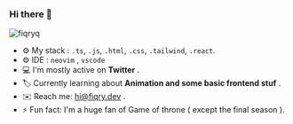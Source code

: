 ### Hi there 👋
![fiqryq](https://komarev.com/ghpvc/?username=fiqryq&style=flat-square)

- ⚙️ My stack : `.ts`, `.js`, `.html`, `.css`, `.tailwind`, `.react`.
- ⚙️ IDE : `neovim` , `vscode`
- :computer: I'm mostly active on **Twitter** .
- :label: Currently learning about **Animation and some basic frontend stuf** .
- :envelope: Reach me: [hi@fiqry.dev](mailto:hi@fiqry.dev) .
- ⚡️ Fun fact: I'm a huge fan of Game of throne ( except the final season ).

